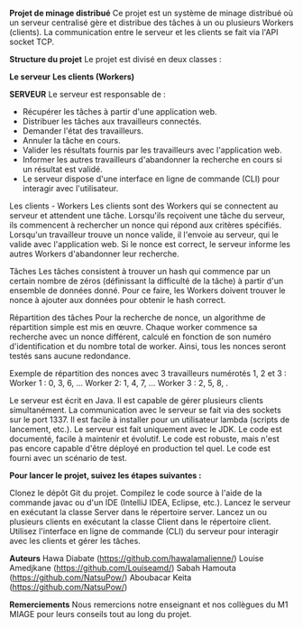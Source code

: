 **Projet de minage distribué**
Ce projet est un système de minage distribué où un serveur centralisé gère et distribue des tâches à un ou plusieurs Workers (clients). La communication entre le serveur et les clients se fait via l'API socket TCP.

**Structure du projet**
Le projet est divisé en deux classes :

**Le serveur**
**Les clients (Workers)**

**SERVEUR**
Le serveur est responsable de :

- Récupérer les tâches à partir d'une application web.
- Distribuer les tâches aux travailleurs connectés.
-  Demander l'état des travailleurs.
-  Annuler la tâche en cours.
-  Valider les résultats fournis par les travailleurs avec l'application web.
-  Informer les autres travailleurs d'abandonner la recherche en cours si un résultat est validé.
-  Le serveur dispose d'une interface en ligne de commande (CLI) pour interagir avec l'utilisateur.

Les clients - Workers
Les clients sont des Workers qui se connectent au serveur et attendent une tâche. Lorsqu'ils reçoivent une tâche du serveur, ils commencent à rechercher un nonce qui répond aux critères spécifiés. Lorsqu'un travailleur trouve un nonce valide, il l'envoie au serveur, qui le valide avec l'application web. Si le nonce est correct, le serveur informe les autres Workers d'abandonner leur recherche.

Tâches
Les tâches consistent à trouver un hash qui commence par un certain nombre de zéros (définissant la difficulté de la tâche) à partir d'un ensemble de données donné. Pour ce faire, les Workers doivent trouver le nonce à ajouter aux données pour obtenir le hash correct.

Répartition des tâches
Pour la recherche de nonce, un algorithme de répartition simple est mis en œuvre. Chaque worker commence sa recherche avec un nonce différent, calculé en fonction de son numéro d'identification et du nombre total de worker. Ainsi, tous les nonces seront testés sans aucune redondance.

Exemple de répartition des nonces avec 3 travailleurs numérotés 1, 2 et 3 :
Worker 1 : 0, 3, 6, ...
Worker 2: 1, 4, 7, ...
Worker 3 : 2, 5, 8, .

Le serveur est écrit en Java.
Il est capable de gérer plusieurs clients simultanément.
La communication avec le serveur se fait via des sockets sur le port 1337.
Il est facile à installer pour un utilisateur lambda (scripts de lancement, etc.).
Le serveur est fait uniquement avec le JDK.
Le code est documenté, facile à maintenir et évolutif.
Le code est robuste, mais n'est pas encore capable d'être déployé en production tel quel.
Le code est fourni avec un scénario de test.

**Pour lancer le projet, suivez les étapes suivantes :**

Clonez le dépôt Git du projet.
Compilez le code source à l'aide de la commande javac ou d'un IDE (IntelliJ IDEA, Eclipse, etc.).
Lancez le serveur en exécutant la classe Server dans le répertoire server.
Lancez un ou plusieurs clients en exécutant la classe Client dans le répertoire client.
Utilisez l'interface en ligne de commande (CLI) du serveur pour interagir avec les clients et gérer les tâches.


**Auteurs**
Hawa Diabate (https://github.com/hawalamalienne/)
Louise Amedjkane (https://github.com/Louiseamd/)
Sabah Hamouta (https://github.com/NatsuPow/)
Aboubacar Keita (https://github.com/NatsuPow/)

**Remerciements**
Nous remercions notre enseignant et nos collègues du M1 MIAGE pour leurs conseils tout au long du projet.
